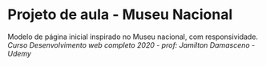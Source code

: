 # Projeto de aula - Museu Nacional
Modelo de página inicial inspirado no Museu nacional, com responsividade. 
*Curso Desenvolvimento web completo 2020 - prof: Jamilton Damasceno - Udemy*